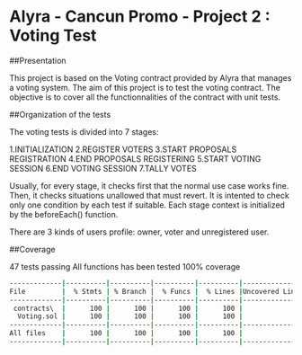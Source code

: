 # Alyra - Cancun Promo - Project 2 : Voting Test

##Presentation

This project is based on the Voting contract provided by Alyra that manages a voting system.
The aim of this project is to test the voting contract.
The objective is to cover all the functionnalities of the contract with unit tests.

##Organization of the tests

The voting tests is divided into 7 stages:

   1.INITIALIZATION
   2.REGISTER VOTERS
   3.START PROPOSALS REGISTRATION
   4.END PROPOSALS REGISTERING
   5.START VOTING SESSION
   6.END VOTING SESSION
   7.TALLY VOTES

Usually, for every stage, it checks first that the normal use case works fine.
Then, it checks situations unallowed that must revert. 
It is intented to check only one condition by each test if suitable.
Each stage context is initialized by the beforeEach() function.

There are 3 kinds of users profile: owner, voter and  unregistered user.

##Coverage

47 tests passing
All functions has been tested
100% coverage

```bash
-------------|----------|----------|----------|----------|----------------|
File         |  % Stmts | % Branch |  % Funcs |  % Lines |Uncovered Lines |
-------------|----------|----------|----------|----------|----------------|
 contracts\  |      100 |      100 |      100 |      100 |                |
  Voting.sol |      100 |      100 |      100 |      100 |                |
-------------|----------|----------|----------|----------|----------------|
All files    |      100 |      100 |      100 |      100 |                |
-------------|----------|----------|----------|----------|----------------|
```